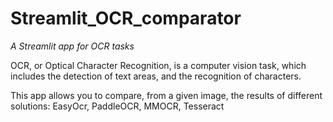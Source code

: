 # Streamlit_OCR_comparator
_A Streamlit app for OCR tasks_
  
OCR, or Optical Character Recognition, is a computer vision task,
which includes the detection of text areas, and the recognition of characters.
    
This app allows you to compare, from a given image, the results of different solutions:
EasyOcr, PaddleOCR, MMOCR, Tesseract